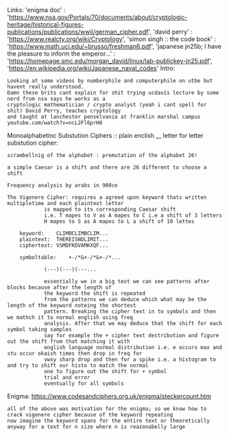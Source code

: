 Links:
	'enigma doc' :
	'https://www.nsa.gov/Portals/70/documents/about/cryptologic-heritage/historical-figures-publications/publications/wwii/german_cipher.pdf',
	'david perry' :
	'https://www.realcty.org/wiki/Cryptology',
	'simon singh :: the code book' :
	'https://www.math.uci.edu/~brusso/freshman6.pdf',
	'japanese jn25b; I have the pleasure to inform the emperor...' :
	'https://homepage.smc.edu/morgan_david/linux/lab-publickey-jn25.pdf', 'https://en.wikipedia.org/wiki/Japanese_naval_codes'
Intro:

	Looking at some videos by numberphile and computerphile on utbe but havent really understood.
	Damn these brits cant explain for shit trying ucdavis lecture by some nerd from nsa says he works as a
	cryptologic mathematician / crypto analyst (yeah i cant spell for shit) David Perry, teaches cryptology
	and taught at lanchester penselvania at franklin marshal campus youtube.com/watch?v=ncL2Fl6prH8

Monoalphabetinc Substution Ciphers :: plain enclish __ letter for letter substution cipher:

	scrambellnig of the alphabet : premutation of the alphabet 26!

	a simple Caesar is a shift and there are 26 different to choose a shift

	Frequency analysis by arabs in 900ce

	The Vigenere Cipher: requires a agreed upon keyword thats written multipletime and each plaintext letter
				is mapped to its corresponding Caesar shift
				i.e. T mapes to V as A mapes to C i.e a shift of 3 letters
				H mapes to S as A mapes to L a shift of 10 lettes

		keyword: 	CLIMBCLIMBCLIM...
		plaintext:	THEREISNOLIMIT...
		ciphertext:	VSMDFKDVAMKXQF...

		symboltable:	+-/*&+-/*&+-/*...

				(---)(---)(---...

				essentially we in a big text we can see patterns after blocks because after the length of
				the keyword the shift is repeated
				from the patterns we can deduce which what may be the length of the keyword noteing the shortest
				pattern. Breaking the cipher text in to symbols and then we mathch it to normal english using freq
				analysis. After that we may deduce that the shift for each symbol taking samples
				say for example the + cipher text destribution and figure out the shift from that matching it with
				english language normal distribution i.e. e occurs max and stu occur okaish times then drop in freq for
				vwxy sharp drop and then for a spike i.e. a histogram to and try to shift our histo to match the normal
				one to figure out the shift for + symbol
				trial and error
				eventually for all symbols

Enigma:
	https://www.codesandciphers.org.uk/enigma/steckercount.htm

	all of the above was motivation for the enigma; so we know how to crack vigenere cipher because of the keyword repeating
	now imagine the keyword spans for the entire text or theoretically anyway for a text for n size where n is reazonabelly large


